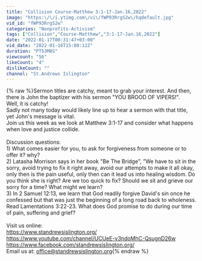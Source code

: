 ```yaml
---
title: "Collision Course-Matthew 3:1-17-Jan.16,2022"
image: "https:\/\/i.ytimg.com\/vi\/fWP93RrgS2w\/hqdefault.jpg"
vid_id: "fWP93RrgS2w"
categories: "Nonprofits-Activism"
tags: ["Collision","Course-Matthew","3:1-17-Jan.16,2022"]
date: "2022-01-17T00:31:47+03:00"
vid_date: "2022-01-16T15:00:12Z"
duration: "PT53M8S"
viewcount: "56"
likeCount: "4"
dislikeCount: ""
channel: "St.Andrews Islington"
---
```

{% raw %}Sermon titles are catchy, meant to grab your interest. And then, there is John the baptizer with his sermon  &quot;YOU BROOD OF VIPERS!&quot;.<br /> Well, it is catchy! <br /> Sadly not many today would likely line up to hear a sermon with that title, yet John's message is vital.<br /> Join us this week as we look at Matthew 3:1-17 and consider what happens when love and justice collide.<br /><br />Discussion questions:<br />1) What comes easier for you, to ask for forgiveness from someone or to offer it? why?<br />2) Latasha Morrison says in her book &quot;Be The Bridge&quot;, &quot;We have to sit in the sorry, avoid trying to fix it right away, avoid our attempts to make it all okay, only then is the pain useful, only then can it lead us into healing wisdom. Do you think she is right? Are we too quick to fix? Should we sit and grieve our sorry for a time? What might we learn?<br />3) In 2 Samuel 12:13, we learn that God readily forgive David's sin once he confessed but that was just the beginning of a long road back to wholeness. Read Lamentations 3:22-23. What does God promise to do during our time of pain, suffering and grief?<br /><br />Visit us online:<br /><a rel="nofollow" target="blank" href="https://www.standrewsislington.org/">https://www.standrewsislington.org/</a><br /><a rel="nofollow" target="blank" href="https://www.youtube.com/channel/UCUeE-v3ndoMhC-QsugnD26w">https://www.youtube.com/channel/UCUeE-v3ndoMhC-QsugnD26w</a><br /><a rel="nofollow" target="blank" href="https://www.facebook.com/standrewsislington.org/">https://www.facebook.com/standrewsislington.org/</a><br />Email us at: office@standrewsislington.org{% endraw %}
